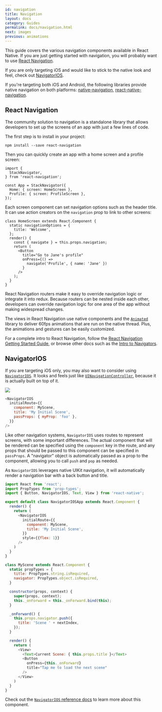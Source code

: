 ```yaml
---
id: navigation
title: Navigation
layout: docs
category: Guides
permalink: docs/navigation.html
next: images
previous: animations
---
```


This guide covers the various navigation components available in React Native. If you are just getting started with navigation, you will probably want to use [React Navigation](docs/navigation.html#react-navigation).

If you are only targeting iOS and would like to stick to the native look and feel, check out [NavigatorIOS](docs/navigation.html#navigatorios).

If you're targeting both iOS and Android, the following libraries provide native navigation on both platforms: [native-navigation](http://airbnb.io/native-navigation/), [react-native-navigation](https://github.com/wix/react-native-navigation).

## React Navigation

The community solution to navigation is a standalone library that allows developers to set up the screens of an app with just a few lines of code.

The first step is to install in your project:

```
npm install --save react-navigation
```

Then you can quickly create an app with a home screen and a profile screen:

```
import {
  StackNavigator,
} from 'react-navigation';

const App = StackNavigator({
  Home: { screen: HomeScreen },
  Profile: { screen: ProfileScreen },
});
```

Each screen component can set navigation options such as the header title. It can use action creators on the `navigation` prop to link to other screens:

```
class HomeScreen extends React.Component {
  static navigationOptions = {
    title: 'Welcome',
  };
  render() {
    const { navigate } = this.props.navigation;
    return (
      <Button
        title="Go to Jane's profile"
        onPress={() =>
          navigate('Profile', { name: 'Jane' })
        }
      />
    );
  }
}
```

React Navigation routers make it easy to override navigation logic or integrate it into redux. Because routers can be nested inside each other, developers can override navigation logic for one area of the app without making widespread changes.

The views in React Navigation use native components and the [`Animated`](docs/animated.html) library to deliver 60fps animations that are run on the native thread. Plus, the animations and gestures can be easily customized.

For a complete intro to React Navigation, follow the [React Navigation Getting Started Guide](https://reactnavigation.org/docs/intro/), or browse other docs such as the [Intro to Navigators](https://reactnavigation.org/docs/navigators/).

## NavigatorIOS

If you are targeting iOS only, you may also want to consider using [`NavigatorIOS`](docs/navigatorios.html). It looks and feels just like [`UINavigationController`](https://developer.apple.com/library/ios/documentation/UIKit/Reference/UINavigationController_Class/), because it is actually built on top of it.

![](img/NavigationStack-NavigatorIOS.gif)

```javascript
<NavigatorIOS
  initialRoute={{
    component: MyScene,
    title: 'My Initial Scene',
    passProps: { myProp: 'foo' },
  }}
/>
```

Like other navigation systems, `NavigatorIOS` uses routes to represent screens, with some important differences. The actual component that will be rendered can be specified using the `component` key in the route, and any props that should be passed to this component can be specified in `passProps`. A "navigator" object is automatically passed as a prop to the component, allowing you to call `push` and `pop` as needed.

As `NavigatorIOS` leverages native UIKit navigation, it will automatically render a navigation bar with a back button and title.

```javascript
import React from 'react';
import PropTypes from 'prop-types';
import { Button, NavigatorIOS, Text, View } from 'react-native';

export default class NavigatorIOSApp extends React.Component {
  render() {
    return (
      <NavigatorIOS
        initialRoute={{
          component: MyScene,
          title: 'My Initial Scene',
        }}
        style={{flex: 1}}
      />
    )
  }
}

class MyScene extends React.Component {
  static propTypes = {
    title: PropTypes.string.isRequired,
    navigator: PropTypes.object.isRequired,
  }

  constructor(props, context) {
    super(props, context);
    this._onForward = this._onForward.bind(this);
  }

  _onForward() {
    this.props.navigator.push({
      title: 'Scene ' + nextIndex,
    });
  }

  render() {
    return (
      <View>
        <Text>Current Scene: { this.props.title }</Text>
        <Button
          onPress={this._onForward}
          title="Tap me to load the next scene"
        />
      </View>
    )
  }
}
```

Check out the [`NavigatorIOS` reference docs](docs/navigation.html) to learn more about this component.
